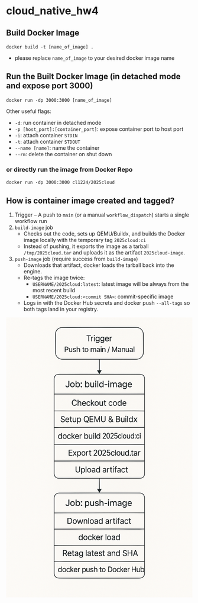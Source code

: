 # cloud_native_hw4

## Build Docker Image

```shell
docker build -t [name_of_image] .
```

-   please replace `name_of_image` to your desired docker image name

## Run the Built Docker Image (in detached mode and expose port 3000)

```shell
docker run -dp 3000:3000 [name_of_image]
```

Other useful flags:

-   `-d`: run container in detached mode
-   `-p [host_port]:[container_port]`: expose container port to host port
-   `-i`: attach container `STDIN`
-   `-t`: attach container `STDOUT`
-   `--name [name]`: name the container
-   `--rm`: delete the container on shut down

### or directly run the image from Docker Repo

```shell
docker run -dp 3000:3000 cl1224/2025cloud
```

## How is container image created and tagged?

1. Trigger – A push to `main` (or a manual `workflow_dispatch`) starts a single workflow run
2. `build-image` job
    - Checks out the code, sets up QEMU/Buildx, and builds the Docker image locally with the temporary tag `2025cloud:ci`
    - Instead of pushing, it exports the image as a tarball `/tmp/2025cloud.tar` and uploads it as the artifact `2025cloud-image`.
3. `push-image` job (require success from `build-image`)
    - Downloads that artifact, docker loads the tarball back into the engine.
    - Re-tags the image twice:
        - `USERNAME/2025cloud:latest`: latest image will be always from the most recent build
        - `USERNAME/2025cloud:<commit SHA>`: commit-specific image
    - Logs in with the Docker Hub secrets and docker push `--all-tags` so both tags land in your registry.

![image](doc/flow_chart.png)
